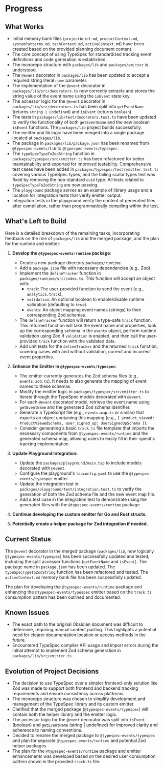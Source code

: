 # Progress

## What Works

- Initial memory bank files (`projectbrief.md`, `productContext.md`, `systemPatterns.md`, `techContext.md`, `activeContext.md`) have been created based on the provided planning document content.
- The core concept of using TypeSpec for standardized tracking event definitions and code generation is established.
- The monorepo structure with `packages/lib` and `packages/emitter` is understood.
- The `@event` decorator in `packages/lib` has been updated to accept a required string literal `name` parameter.
- The implementation of the `@event` decorator in `packages/lib/src/decorators.ts` now correctly extracts and stores the string value of the event name using the `isEvent` state key.
- The accessor logic for the `@event` decorator in `packages/lib/src/decorators.ts` has been split into `getEventName` (returns `string | undefined`) and `isEvent` (returns `boolean`).
- The tests in `packages/lib/test/decorators.test.ts` have been updated to verify the functionality of both `getEventName` and the new boolean `isEvent` functions. The `packages/lib` project builds successfully.
- The emitter and lib logic have been merged into a single package located at `packages/lib`.
- The package in `packages/lib/package.json` has been renamed from `@typespec-events/lib` to `@typespec-events/typespec`.
- The `typeSpecTypeToZodString` function in `packages/typespec/src/emitter.ts` has been refactored for better maintainability and exported for improved testability. Comprehensive test cases have been added in `packages/typespec/test/emitter.test.ts` covering various TypeSpec types, and the failing scalar types test was fixed by removing the non-standard `uuid` type. All tests related to `typeSpecTypeToZodString` are now passing.
- The `playground` package serves as an example of library usage and a location for integration tests that verify emitter output.
- Integration tests in the playground verify the content of generated files after compilation, rather than programmatically compiling within the test.

## What's Left to Build

Here is a detailed breakdown of the remaining tasks, incorporating feedback on the role of `packages/lib` and the merged package, and the plan for the runtime and emitter:

1.  **Develop the `@typespec-events/runtime` package:**
    *   Create a new package directory `packages/runtime`.
    *   Add a `package.json` file with necessary dependencies (e.g., Zod).
    *   Implement the `defineTracker` function in `packages/runtime/src/index.ts`. This function will accept an object with:
        *   `track`: The user-provided function to send the event (e.g., `analytics.track`).
        *   `validation`: An optional boolean to enable/disable runtime validation (defaulting to `true`).
        *   `events`: An object mapping event names (strings) to their corresponding Zod schemas.
    *   The `defineTracker` function will return a type-safe `track` function. This returned function will take the event name and properties, look up the corresponding schema in the `events` object, perform runtime validation using Zod if `validation` is enabled, and then call the user-provided `track` function with the validated data.
    *   Add unit tests for the `defineTracker` and the returned `track` function, covering cases with and without validation, correct and incorrect event properties.

2.  **Enhance the Emitter in `@typespec-events/typespec`:**
    *   The emitter currently generates the Zod schema files (e.g., `events.zod.ts`). It needs to also generate the mapping of event names to these schemas.
    *   Modify the emitter logic in `packages/typespec/src/emitter.ts` to iterate through the TypeSpec models decorated with `@event`.
    *   For each `@event` decorated model, retrieve the event name using `getEventName` and the generated Zod schema identifier.
    *   Generate a TypeScript file (e.g., `events.map.ts` or similar) that exports an object containing this mapping (e.g., `{ product_viewed: ProductViewedSchema, user_signed_up: UserSignedUpSchema }`).
    *   Consider generating a basic `track.ts` file template that imports the necessary components from `@typespec-events/runtime` and the generated schema map, allowing users to easily fill in their specific tracking implementation.

3.  **Update Playground Integration:**
    *   Update the `packages/playground/main.tsp` to include models decorated with `@event`.
    *   Configure the playground's `tspconfig.yaml` to use the `@typespec-events/typespec` emitter.
    *   Update the integration test in `packages/playground/test/integration.test.ts` to verify the generation of both the Zod schema file and the new event map file.
    *   Add a test case in the integration test to demonstrate using the generated files with the `@typespec-events/runtime` package.

4.  **Continue developing the custom emitter for Go and Rust structs.**

5.  **Potentially create a helper package for Zod integration if needed.**

## Current Status

The `@event` decorator in the merged package (`packages/lib`, now logically `@typespec-events/typespec`) has been successfully updated and tested, including the split accessor functions (`getEventName` and `isEvent`). The package name in `package.json` has been updated. The `typeSpecTypeToZodString` function has been refactored and tested. The `activeContext.md` memory bank file has been successfully updated.

The plan for developing the `@typespec-events/runtime` package and enhancing the `@typespec-events/typespec` emitter based on the `track.ts` consumption pattern has been outlined and documented.

## Known Issues

- The exact path to the original Obsidian document was difficult to determine, requiring manual content pasting. This highlights a potential need for clearer documentation location or access methods in the future.
- Encountered TypeSpec compiler API usage and import errors during the initial attempt to implement Zod schema generation in `packages/lib/src/emitter.ts`.

## Evolution of Project Decisions

- The decision to use TypeSpec over a simpler frontend-only solution like Zod was made to support both frontend and backend tracking requirements and ensure consistency across platforms.
- The monorepo structure was chosen to simplify development and management of the TypeSpec library and its custom emitter.
- Clarified that the merged package (`@typespec-events/typespec`) will contain both the helper library and the emitter logic.
- The accessor logic for the `@event` decorator was split into `isEvent` (boolean) and `getEventName` (string | undefined) for improved clarity and adherence to naming conventions.
- Decided to rename the merged package to `@typespec-events/typespec` and plan for separate `@typespec-events/runtime` and potential Zod helper packages.
- The plan for the `@typespec-events/runtime` package and emitter enhancements was developed based on the desired user consumption pattern shown in the provided `track.ts` file.
